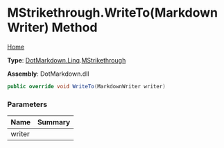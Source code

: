 # MStrikethrough\.WriteTo\(MarkdownWriter\) Method

[Home](../../../../README.md)

**Type**: [DotMarkdown.Linq](../../README.md)\.[MStrikethrough](../README.md)

**Assembly**: DotMarkdown\.dll

```csharp
public override void WriteTo(MarkdownWriter writer)
```

### Parameters

| Name | Summary |
| ---- | ------- |
| writer | |

